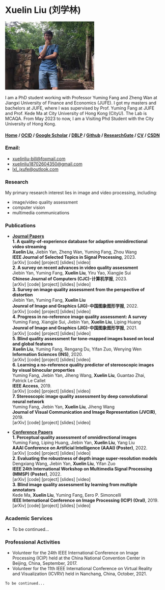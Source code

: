 # Xuelin Liu (刘学林)
![Image](/person.jpg)

I am a PhD student working with Professor Yuming Fang and Zheng Wan at Jiangxi University of Finance and Economics (JUFE). I got my masters and bachelors at JUFE, where I was supervised by Prof. Yuming Fang at JUFE and Prof. Kede Ma at City University of Hong Kong (CityU). The Lab is MCAQA. From May 2023 to now, I am a Visiting Phd Student with the City University of Hong Kong.

#### [Home](https://lxlhxl123.github.io/xuelin.github.com/) / [OCID](https://orcid.org/my-orcid?orcid=0000-0001-5380-8343) / [Google Scholar](https://scholar.google.com/citations?user=fJNsU58AAAAJ&hl=zh-CNd) / [DBLP](https://dblp.uni-trier.de/pid/210/8987.html) / [Github](https://github.com/LXLHXL123) / [ResearchGate](https://www.researchgate.net/profile/Xuelin-Liu-2) / [CV](https://github.com/LXLHXL123/xuelin.github.com/edit/gh-pages/index.md) / [CSDN](https://blog.csdn.net/lxlhexl)

### Email:
- xuelinliu-bill@foxmail.com
- xuelinliu18702604350@gmail.com
- lxl_jxufe@outlook.com

### Research
My primary research interest lies in image and video processing, including: 
- image/video quality assessment
- computer vision
- multimedia communications

### Publications
- **<u>Journal Papers</u>** <br>
**1. A quality-of-experience database for adaptive omnidirectional video streaming**<br>
**Xuelin Liu**, Jiebin Yan, Zheng Wan, Yuming Fang, Zhou Wang<br>
**IEEE Journal of Selected Topics in Signal Processing**, 2023.<br>
[arXiv] [code] [project] [slides] [video] <br>
**2. A survey on recent advances in video quality assessment**<br>
Jiebin Yan, Yuming Fang, **Xuelin Liu**, Yiru Yao, Xiangjie Sui<br>
**Chinese Journal of Computers (CJC)-计算机学报**, 2023.<br>
[arXiv] [code] [project] [slides] [video] <br>
**3. Survey on image quality assessment from the perspective of distortion** <br>
Jiebin Yan, Yuming Fang, **Xuelin Liu** <br>
**Jounral of Image and Graphics (JIG)-中国图象图形学报**, 2022. <br>
[arXiv] [code] [project] [slides] [video] <br>
**4. Progress in no-reference image quality assessment: A survey** <br>
Yuming Fang, Xiangjie Sui, Jiebin Yan, **Xuelin Liu**, Liping Huang <br>
**Jounral of Image and Graphics (JIG)-中国图象图形学报**, 2021. <br>
[arXiv] [code] [project] [slides] [video] <br>
**5. Blind quality assessment for tone-mapped images based on local and global features** <br>
**Xuelin Liu**, Yuming Fang, Rengang Du, Yifan Zuo, Wenying Wen <br>
**Information Sciences (INS)**, 2020. <br>
[arXiv] [code] [project] [slides] [video] <br>
**6. Learning a no-reference quality predictor of stereoscopic images by visual binocular properties** <br>
Yuming Fang, Jiebin Yan, Jiheng Wang, **Xuelin Liu**, Guantao Zhai, Patrick Le Callet <br>
**IEEE Access**, 2019. <br>
[arXiv] [code] [project] [slides] [video] <br>
**7. Stereoscopic image quality assessment by deep convolutional neural network** <br>
Yuming Fang, Jiebin Yan, **Xuelin Liu**, Jiheng Wang <br>
**Journal of Visual Communication and Image Representation (JVCIR)**, 2019. <br>
[arXiv] [code] [project] [slides] [video]

- **<u>Conference Papers</u>** <br>
**1. Perceptual quality assessment of omnidirectional images** <br>
Yuming Fang, Liping Huang, Jiebin Yan, **Xuelin Liu**, Yang Liu <br>
**AAAI Conference on Artificial Intelligence (AAAI) (Poster)**, 2022. <br>
[arXiv] [code] [project] [slides] [video] <br>
**2. Evaluating the robustness of depth image super-resolution models** <br>
Dengxiang Wang, Jiebin Yan, **Xuelin Liu**, Yifan Zuo <br>
**IEEE 24th International Workshop on Multimedia Signal Processing (MMSP) (Poster)**, 2022. <br>
[arXiv] [code] [project] [slides] [video] <br>
**3. Blind image quality assessment by learning from multiple annotators** <br>
Kede Ma, **Xuelin Liu**, Yuming Fang, Eero P. Simoncelli <br>
**IEEE International Conference on Image Processing (ICIP) (Oral)**, 2019. <br>
[arXiv] [code] [project] [slides] [video]

### Academic Services
- To be continued...

### Professional Activities
- Volunteer for the 24th IEEE International Conference on Image Processing (ICIP) held at the China National Convention Center in Beijing, China, September, 2017.
- Volunteer for the 11th IEEE International Conference on Virtual Reality and Visualization (ICVRV) held in Nanchang, China, October, 2021.

```markdown
To be continued...
```
